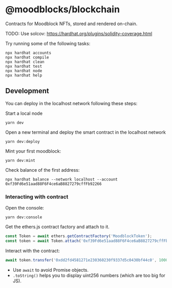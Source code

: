 # @moodblocks/blockchain

Contracts for Moodblock NFTs, stored and rendered on-chain.

TODO: Use solcov: https://hardhat.org/plugins/solidity-coverage.html

Try running some of the following tasks:

```shell
npx hardhat accounts
npx hardhat compile
npx hardhat clean
npx hardhat test
npx hardhat node
npx hardhat help
```

## Development

You can deploy in the localhost network following these steps:

Start a local node

`yarn dev`

Open a new terminal and deploy the smart contract in the localhost network

`yarn dev:deploy`

Mint your first moodblock:

`yarn dev:mint`

Check balance of the first address:

`npx hardhat balance --network localhost --account 0xf39Fd6e51aad88F6F4ce6aB8827279cffFb92266`

### Interacting with contract

Open the console:

`yarn dev:console`

Get the ethers.js contract factory and attach to it.

```js
const Token = await ethers.getContractFactory('MoodblockToken');
const token = await Token.attach('0xf39Fd6e51aad88F6F4ce6aB8827279cffFb92266');
```

Interact with the contract:

```js
await token.transfer('0xdd2fd4581271e230360230f9337d5c0430bf44c0', 10000);
```

- Use `await` to avoid Promise objects.
- `.toString()` helps you to display uint256 numbers (which are too big for JS).
